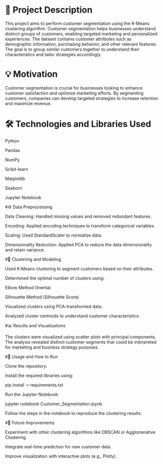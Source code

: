 # 📝 Project Description

This project aims to perform customer segmentation using the K-Means clustering algorithm. Customer segmentation helps businesses understand distinct groups of customers, enabling targeted marketing and personalized experiences. The dataset contains customer attributes such as demographic information, purchasing behavior, and other relevant features. The goal is to group similar customers together to understand their characteristics and tailor strategies accordingly.

# 💡 Motivation

Customer segmentation is crucial for businesses looking to enhance customer satisfaction and optimize marketing efforts. By segmenting customers, companies can develop targeted strategies to increase retention and maximize revenue.

# 🛠️ Technologies and Libraries Used

Python

Pandas

NumPy

Scikit-learn

Matplotlib

Seaborn

Jupyter Notebook

#⚙️ Data Preprocessing

Data Cleaning: Handled missing values and removed redundant features.

Encoding: Applied encoding techniques to transform categorical variables.

Scaling: Used StandardScaler to normalize data.

Dimensionality Reduction: Applied PCA to reduce the data dimensionality and retain variance.

#🚀 Clustering and Modeling

Used K-Means clustering to segment customers based on their attributes.

Determined the optimal number of clusters using:

Elbow Method (Inertia)

Silhouette Method (Silhouette Score)

Visualized clusters using PCA-transformed data.

Analyzed cluster centroids to understand customer characteristics.

#📊 Results and Visualizations

The clusters were visualized using scatter plots with principal components. The analysis revealed distinct customer segments that could be interpreted for marketing and business strategy purposes.

#🚦 Usage and How to Run

Clone the repository.

Install the required libraries using:

pip install -r requirements.txt

Run the Jupyter Notebook:

jupyter notebook Customer_Segmentation.ipynb

Follow the steps in the notebook to reproduce the clustering results.

#🚀 Future Improvements

Experiment with other clustering algorithms like DBSCAN or Agglomerative Clustering.

Integrate real-time prediction for new customer data.

Improve visualization with interactive plots (e.g., Plotly).
